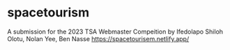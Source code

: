 # spacetourism
A submission for the 2023 TSA Webmaster Compeition by Ifedolapo Shiloh Olotu, Nolan Yee, Ben Nasse
https://spacetourisem.netlify.app/
